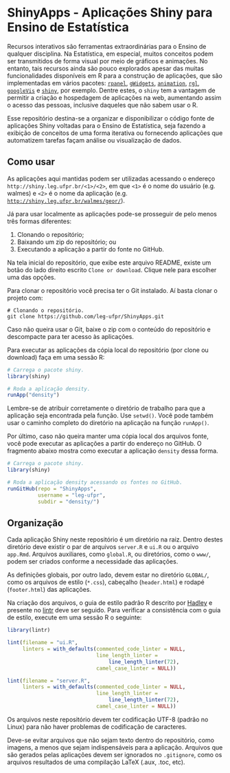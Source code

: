 # ShinyApps - Aplicações Shiny para Ensino de Estatística #

Recursos interativos são ferramentas extraordinárias para o Ensino de
qualquer disciplina. Na Estatística, em especial, muitos conceitos podem
ser transmitidos de forma visual por meio de gráficos e animações. No
entanto, tais recursos ainda são pouco explorados apesar das muitas
funcionalidades disponíveis em R para a construção de aplicações, que
são implementadas em vários pacotes: [`rpanel`], [`gWidgets`],
[`animation`], [`rgl`], [`googleVis`] e [`shiny`], por exemplo. Dentre
estes, o `shiny` tem a vantagem de permitir a criação e hospedagem de
aplicações na web, aumentando assim o acesso das pessoas, inclusive
daqueles que não sabem usar o R.

Esse repositório destina-se a organizar e disponibilizar o código fonte
de aplicações Shiny voltadas para o Ensino de Estatística, seja fazendo
a exibição de conceitos de uma forma iterativa ou fornecendo aplicações
que automatizem tarefas façam análise ou visualização de dados.

<!-- TODO: Criar um usuário geral na servidora do Shiny. -->

## Como usar ##

As aplicações aqui mantidas podem ser utilizadas acessando o endereço
`http://shiny.leg.ufpr.br/<1>/<2>`, em que `<1>` é o nome do usuário
(e.g. walmes) e `<2>` é o nome da aplicação
(e.g. [`http://shiny.leg.ufpr.br/walmes/geor/`]()).

Já para usar localmente as aplicações pode-se prosseguir de pelo menos
três formas diferentes:

  1. Clonando o repositório;
  2. Baixando um zip do repositório; ou
  3. Executando a aplicação a partir do fonte no GitHub.

Na tela inicial do repositório, que exibe este arquivo README, existe um
botão do lado direito escrito `Clone or download`. Clique nele para
escolher uma das opções.

Para clonar o repositório você precisa ter o Git instalado. Aí basta
clonar o projeto com:

```
# Clonando o repositório.
git clone https://github.com/leg-ufpr/ShinyApps.git
```

Caso não queira usar o Git, baixe o zip com o conteúdo do repositório e
descompacte para ter acesso às aplicações.

Para executar as aplicações da cópia local do repositório (por clone ou
download) faça em uma sessão R:

```r
# Carrega o pacote shiny.
library(shiny)

# Roda a aplicação density.
runApp("density")
```

Lembre-se de atribuir corretamente o diretório de trabalho para que a
aplicação seja encontrada pela função. Use `setwd()`. Você pode também
usar o caminho completo do diretório na aplicação na função `runApp()`.

Por último, caso não queira manter uma cópia local dos arquivos fonte,
você pode executar as aplicações a partir do endereço no GitHub. O
fragmento abaixo mostra como executar a aplicação `density` dessa forma.

```r
# Carrega o pacote shiny.
library(shiny)

# Roda a aplicação density acessando os fontes no GitHub.
runGitHub(repo = "ShinyApps",
          username = "leg-ufpr",
          subdir = "density/")
```

## Organização

Cada aplicação Shiny neste repositório é um diretório na raiz. Dentro
destes diretório deve existir o par de arquivos `server.R` e `ui.R` ou o
arquivo `app.Rmd`. Arquivos auxiliares, como `global.R`, ou diretórios,
como o `www/`, podem ser criados conforme a necessidade das aplicações.

As definições globais, por outro lado, devem estar no diretório
`GLOBAL/`, como os arquivos de estilo (`*.css`), cabeçalho
(`header.html`) e rodapé (`footer.html`) das aplicações.

Na criação dos arquivos, o guia de estilo padrão R descrito por
[Hadley](http://adv-r.had.co.nz/Style.html) e presente no
[lintr](https://github.com/jimhester/lintr) deve ser seguido. Para
verificar a consistência com o guia de estilo, execute em uma sessão R o
seguinte:

```r
library(lintr)

lint(filename = "ui.R",
     linters = with_defaults(commented_code_linter = NULL,
                             line_length_linter =
                                 line_length_linter(72),
                             camel_case_linter = NULL))

lint(filename = "server.R",
     linters = with_defaults(commented_code_linter = NULL,
                             line_length_linter =
                                 line_length_linter(72),
                             camel_case_linter = NULL))
```

Os arquivos neste repositório devem ter codificação UTF-8 (padrão no
Linux) para não haver problemas de codificação de caracteres.

Deve-se evitar arquivos que não sejam texto dentro do repositório, como
imagens, a menos que sejam indispensáveis para a aplicação. Arquivos que
são gerados pelas aplicações devem ser ignorados no `.gitignore`, como
os arquivos resultados de uma compilação LaTeX (.aux, .toc, etc).

<!------------------------------------------- -->

[`rpanel`]: https://cran.r-project.org/web/packages/rpanel/index.html
[`gWidgets`]: https://cran.r-project.org/web/packages/gWidgets/index.html
[`rgl`]: https://cran.r-project.org/web/packages/rgl/index.html
[`animation`]: https://cran.r-project.org/web/packages/animation/index.html
[`googleVis`]: https://cran.r-project.org/web/packages/googleVis/index.html
[`shiny`]: https://cran.r-project.org/web/packages/shiny/index.html
